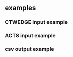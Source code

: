 ## examples  ##

### CTWEDGE input example ###

### ACTS input example ###

### csv output example ###
